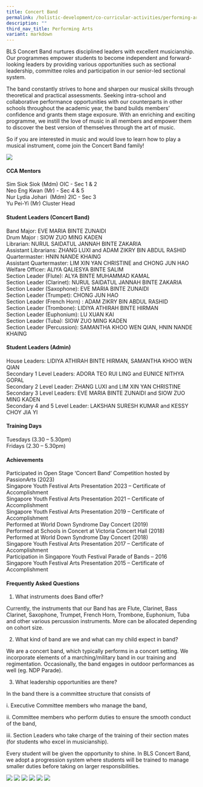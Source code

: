 ```yaml
---
title: Concert Band
permalink: /holistic-development/co-curricular-activities/performing-arts/concert-band/
description: ""
third_nav_title: Performing Arts
variant: markdown
---
```



BLS Concert Band nurtures disciplined leaders with excellent musicianship. Our programmes empower students to become independent and forward-looking leaders by providing various opportunities such as sectional leadership, committee roles and participation in our senior-led sectional system.

The band constantly strives to hone and sharpen our musical skills through theoretical and practical assessments. Seeking intra-school and collaborative performance opportunities with our counterparts in other schools throughout the academic year, the band builds members’ confidence and grants them stage exposure. With an enriching and exciting programme, we instill the love of music in all members and empower them to discover the best version of themselves through the art of music.

So if you are interested in music and would love to learn how to play a musical instrument, come join the Concert Band family!


![](/images/band.jpeg)

#### CCA Mentors
Sim Siok Siok (Mdm) OIC - Sec 1 &amp; 2 <br>
Neo Eng Kwan (Mr) - Sec 4 &amp; 5<br>
Nur Lydia Johari&nbsp; (Mdm) 2IC - Sec 3<br>
Yu Pei-Yi (Mr) Cluster Head<br>

#### Student Leaders (Concert Band)
Band Major: EVE MARIA BINTE ZUNAIDI<br>
Drum Major : SIOW ZUO MING KADEN<br>
Librarian: NURUL SAIDATUL JANNAH BINTE ZAKARIA<br>
Assistant Librarians: ZHANG LUXI and ADAM ZIKRY BIN ABDUL RASHID<br>
Quartermaster: HNIN NANDE KHAING<br>
Assistant Quartermaster: LIM XIN YAN CHRISTINE and CHONG JUN HAO<br>
Welfare Officer: ALIYA QALIESYA BINTE SALIM<br>
Section Leader (Flute): ALYA BINTE MUHAMMAD KAMAL<br>
Section Leader (Clarinet): NURUL SAIDATUL JANNAH BINTE ZAKARIA<br>
Section Leader (Saxophone): EVE MARIA BINTE ZUNAIDI<br>
Section Leader (Trumpet): CHONG JUN HAO<br>
Section Leader (French Horn) : ADAM ZIKRY BIN ABDUL RASHID<br>
Section Leader (Trombone): LIDIYA ATHIRAH BINTE HIRMAN<br>
Section Leader (Euphonium): LU XUAN KAI<br>
Section Leader (Tuba): SIOW ZUO MING KADEN<br>
Section Leader (Percussion): SAMANTHA KHOO WEN QIAN, HNIN NANDE KHAING

#### Student Leaders (Admin)
House Leaders: LIDIYA ATHIRAH BINTE HIRMAN, SAMANTHA KHOO WEN QIAN<br>
Secondary 1 Level Leaders: ADORA TEO RUI LING and EUNICE NITHYA GOPAL<br>
Secondary 2 Level Leader: ZHANG LUXI and LIM XIN YAN CHRISTINE<br>
Secondary 3 Level Leaders: EVE MARIA BINTE ZUNAIDI and SIOW ZUO MING KADEN<br>
Secondary 4 and 5 Level Leader: LAKSHAN SURESH KUMAR and KESSY CHOY JIA YI

#### Training Days
Tuesdays (3.30 – 5.30pm) <br>
Fridays (2.30 – 5.30pm) <br>

#### Achievements
Participated in Open Stage ‘Concert Band’ Competition hosted by PassionArts (2023)<br>
Singapore Youth Festival Arts Presentation 2023 – Certificate of Accomplishment<br>
Singapore Youth Festival Arts Presentation 2021 – Certificate of Accomplishment<br>
Singapore Youth Festival Arts Presentation 2019 – Certificate of Accomplishment<br>
Performed at World Down Syndrome Day Concert (2019)<br>
Performed at Schools in Concert at Victoria Concert Hall (2018)<br>
Performed at World Down Syndrome Day Concert (2018)<br>
Singapore Youth Festival Arts Presentation 2017 – Certificate of Accomplishment<br>
Participation in Singapore Youth Festival Parade of Bands – 2016<br>
Singapore Youth Festival Arts Presentation 2015 – Certificate of Accomplishment

#### Frequently Asked Questions

1.  What instruments does Band offer?&nbsp;

Currently, the instruments that our Band has are Flute, Clarinet, Bass Clarinet, Saxophone, Trumpet, French Horn, Trombone, Euphonium, Tuba and other various percussion instruments. More can be allocated depending on cohort size.

2. What kind of band are we and what can my child expect in band?

We are a concert band, which typically performs in a concert setting. We incorporate elements of a marching/military band in our training and regimentation. Occasionally, the band engages in outdoor performances as well (eg. NDP Parade).

3. What leadership opportunities are there?

In the band there is a committee structure that consists of

i. Executive Committee members who manage the band,

ii. Committee members who perform duties to ensure the smooth conduct of the band,

iii. Section Leaders who take charge of the training of their section mates (for students who excel in musicianship).

Every student will be given the opportunity to shine. In BLS Concert Band, we adopt a progression system where students will be trained to manage smaller duties before taking on larger responsibilities.

![](/images/B1.jpeg)
![](/images/B2.jpeg)
![](/images/B3.jpeg)
![](/images/B4.jpeg)
![](/images/B5.jpeg)
![](/images/B6.jpeg)
